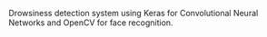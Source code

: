 Drowsiness detection system using Keras for Convolutional Neural Networks and OpenCV for face recognition.
